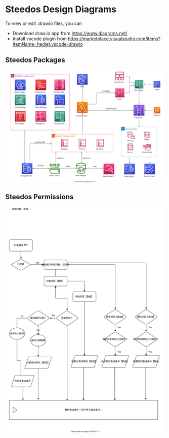 Steedos Design Diagrams
===

To view or edit .drawio files, you can 

- Download draw.io app from https://www.diagrams.net/
- Install vscode plugin from https://marketplace.visualstudio.com/items?itemName=hediet.vscode-drawio

## Steedos Packages 

![Steedos Packages Overview](./Steedos%20Packages.drawio.svg)

## Steedos Permissions

![Steedos Permissions Overview](./Steedos%20Permissions.drawio.svg)